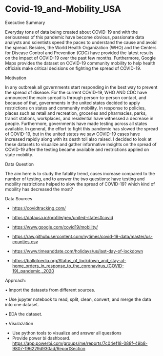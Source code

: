 # Covid-19_and-Mobility_USA


Executive Summary

Everyday tons of data being created about COVID-19 and with the seriousness of this pandemic have become obvious, passionate data analysts and scientists speed the paces to understand the cause and avoid the spread. Besides, the World Health Organization (WHO) and the Centers for Disease Control and Prevention (CDC) have provided the latest results on the impact of COVID-19 over the past few months. Furthermore, Google Maps provides the dataset on COVID-19 community mobility to help health officials make critical decisions on fighting the spread of COVID-19.

Motivation

In any outbreak all governments start responding in the best way to prevent the spread of disease. For the current COVID-19, WHO AND CDC have announced the main spread is through person-to-person contact, and because of that, governments in the united states decided to apply restrictions on states and community mobility. In response to policies, places such as retail and recreation, groceries and pharmacies, parks, transit stations, workplaces, and residential have witnessed a decrease in people. Furthermore, governments have made testing across all states available. In general, the effort to fight this pandemic has slowed the spread of COVID-19, but in the united states we saw COVID-19 cases have increased rapidly along with its death toll also raised. I decided to look at these datasets to visualize and gather informative insights on the spread of COVID-19 after the testing became available and restrictions applied on state mobility.

Data Question

The aim here is to study the fatality trend, cases increase compared to the number of testing, and to answer the two questions: have testing and mobility restrictions helped to slow the spread of COVID-19?  which kind of mobility has decreased the most?



Data Sources


- https://covidtracking.com/

- https://datausa.io/profile/geo/united-states#covid

- https://www.google.com/covid19/mobility/
- https://raw.githubusercontent.com/nytimes/covid-19-data/master/us-counties.csv
- https://www.timeanddate.com/holidays/us/last-day-of-lockdown
- https://ballotpedia.org/Status_of_lockdown_and_stay-at-home_orders_in_response_to_the_coronavirus_(COVID-19)_pandemic,_2020



Approach:

•	Import the datasets from different sources.

•	Use jupyter notebook to read, split, clean, convert, and merge the data 
    into one dataset.

•	EDA the dataset.


• Visulazation 
   - Use python tools to visualize and answer all questions
   - Provide power bi dashboard.
   https://app.powerbi.com/groups/me/reports/7c04ef18-088f-49b8-9807-196229d930ad/ReportSection


